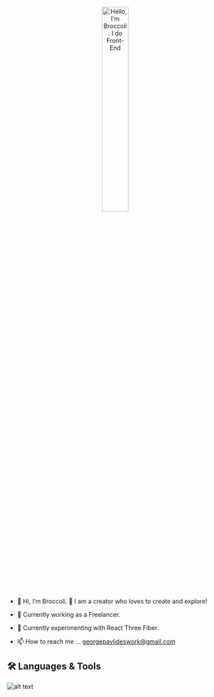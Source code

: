<p align="center"><a href="https://github.com/pgpavlides"><img width="35%" alt="Hello, I'm Broccoli. I do Front-End" src="https://i.ibb.co/gTgwGd6/Profile-Starter.png" /></a></p>

- 👋 Hi, I’m Broccoli. 🥦 I am a creator who loves to create and explore!

- 💼 Currently working as a Freelancer.
  
- 🌱 Currently experimenting with React Three Fiber.

- 📫 How to reach me ...  georgepavlideswork@gmail.com

## 🛠️ Languages & Tools

![alt text](https://i.ibb.co/5TzZ7ZY/Skills-Extend-final.png) 


